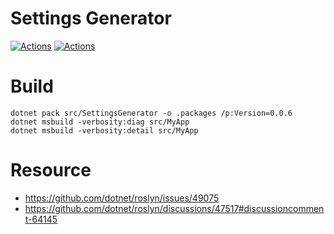 # Settings Generator

[![Actions](https://github.com/wk-j/dotnet-settings-generator/workflows/Tests/badge.svg)](https://github.com/wk-j/dotnet-settings-generator/actions)
[![Actions](https://github.com/wk-j/dotnet-settings-generator/workflows/Build/badge.svg)](https://github.com/wk-j/dotnet-settings-generator/actions)

# Build

```
dotnet pack src/SettingsGenerator -o .packages /p:Version=0.0.6
dotnet msbuild -verbosity:diag src/MyApp
dotnet msbuild -verbosity:detail src/MyApp
```

# Resource

- https://github.com/dotnet/roslyn/issues/49075
- https://github.com/dotnet/roslyn/discussions/47517#discussioncomment-64145